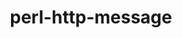 ---
title: "perl-http-message"
layout: cache
categories: [package, v0.20.3]
meta: {"versions": ["6.44"], "compilers": ["gcc@=7.3.1"], "oss": ["amzn2"], "platforms": ["linux"], "targets": ["aarch64", "neoverse_n1", "x86_64_v3"], "stacks": ["aws-ahug", "aws-ahug-aarch64", "root"], "num_specs": 3, "num_specs_by_stack": {"aws-ahug-aarch64": 2, "root": 3, "aws-ahug": 1}}
spec_details: [{"hash": "kzdwpshvhe6ttowvgtsahimg42fupglt", "compiler": "gcc@=7.3.1", "versions": ["6.44"], "os": "amzn2", "platform": "linux", "target": "aarch64", "variants": ["build_system=perl"], "stacks": ["aws-ahug-aarch64", "root"], "size": "-", "tarball": "https://binaries.spack.io/releases/v0.20.3/build_cache/linux-amzn2-aarch64/gcc-7.3.1/perl-http-message-6.44/linux-amzn2-aarch64-gcc-7.3.1-perl-http-message-6.44-kzdwpshvhe6ttowvgtsahimg42fupglt.spack"}, {"hash": "d7ucjfugm3vaz56ik7mbhn5zmje2jsij", "compiler": "gcc@=7.3.1", "versions": ["6.44"], "os": "amzn2", "platform": "linux", "target": "neoverse_n1", "variants": ["build_system=perl"], "stacks": ["aws-ahug-aarch64", "root"], "size": "-", "tarball": "https://binaries.spack.io/releases/v0.20.3/build_cache/linux-amzn2-neoverse_n1/gcc-7.3.1/perl-http-message-6.44/linux-amzn2-neoverse_n1-gcc-7.3.1-perl-http-message-6.44-d7ucjfugm3vaz56ik7mbhn5zmje2jsij.spack"}, {"hash": "nk4m7qwellko6bynafw64yfsl4mxrlzp", "compiler": "gcc@=7.3.1", "versions": ["6.44"], "os": "amzn2", "platform": "linux", "target": "x86_64_v3", "variants": ["build_system=perl"], "stacks": ["aws-ahug", "root"], "size": "-", "tarball": "https://binaries.spack.io/releases/v0.20.3/build_cache/linux-amzn2-x86_64_v3/gcc-7.3.1/perl-http-message-6.44/linux-amzn2-x86_64_v3-gcc-7.3.1-perl-http-message-6.44-nk4m7qwellko6bynafw64yfsl4mxrlzp.spack"}]
---